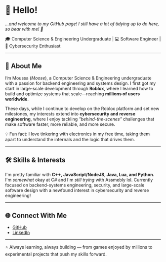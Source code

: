 # 👋 Hello!

*...and welcome to my GitHub page! I still have a lot of tidying up to do here, so bear with me! 🧹*

🎓 Computer Science & Engineering Undergraduate | 💻 Software Engineer | 🔐 Cybersecurity Enthusiast  

---

## 🚀 About Me
I’m Moussa (*Moose*), a Computer Science & Engineering undergraduate with a passion for backend engineering and systems design. I first got my start in large-scale development through **Roblox**, where I learned how to build and optimize systems that scale—reaching **millions of users worldwide**.  

These days, while I continue to develop on the Roblox platform and set new milestones, my interests extend into **cybersecurity and reverse engineering**, where I enjoy tackling *"behind-the-scenes"* challenges that make software faster, more reliable, and more secure.  

💡 Fun fact: I love tinkering with electronics in my free time, taking them apart to understand the internals and the logic that drives them.

---

## 🛠️ Skills & Interests
I'm pretty familiar with **C++, JavaScript/NodeJS, Java, Lua, and Python.** I'm *somewhat* okay at C# and I'm *still trying* with Assmebly lol. Currently focused on backend-systems engineering, security, and large-scale software design with a newfound interest in cybersecurity and reverse engineering!

---

## 🌐 Connect With Me
- [GitHub](https://github.com/moussakabalan)  
- [LinkedIn](https://linkedin.com/in/moussakabalan)  

---

⭐️ Always learning, always building — from games enjoyed by millions to experimental projects that push my skills forward.
